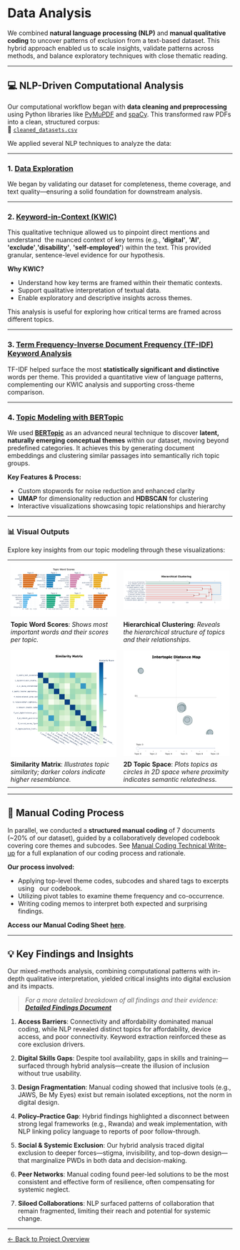 # Data Analysis

We combined **natural language processing (NLP)** and **manual qualitative
coding** to uncover patterns of exclusion from a text-based dataset.
This hybrid approach enabled us to scale insights, validate patterns across
methods, and balance exploratory techniques with close thematic reading.

---

## 💻 NLP-Driven Computational Analysis

Our computational workflow began with **data cleaning and preprocessing** using
Python libraries like [PyMuPDF](https://pymupdf.readthedocs.io/en/latest/) and
[spaCy](https://spacy.io/). This transformed raw PDFs into a clean, structured
corpus:  
📄 [`cleaned_datasets.csv`](../1_datasets/processed_data/cleaned_datasets.csv)

We applied several NLP techniques to analyze the data:

---

### 1. [Data Exploration](../3_data_exploration/README.md)

We began by validating our dataset for completeness, theme coverage, and text
quality—ensuring a solid foundation for downstream analysis.

---

### 2. [Keyword-in-Context (KWIC)](./keywords_in_context_analysis.ipynb)

This qualitative technique allowed us to pinpoint direct mentions and understand
 the nuanced context of key terms (e.g., **'digital'**, **'AI'**,
**'exclude'**,**'disability'**,
**'self-employed'**)
within the text. This provided granular, sentence-level evidence for our hypothesis.

**Why KWIC?**

* Understand how key terms are framed within their thematic contexts.
* Support qualitative interpretation of textual data.
* Enable exploratory and descriptive insights across themes.

This analysis is useful for exploring how critical terms are framed across
different topics.

---

### 3. [Term Frequency-Inverse Document Frequency (TF-IDF) Keyword Analysis](../3_data_exploration/top_keywords_per_theme.ipynb)

TF-IDF helped surface the most **statistically significant and distinctive**
words per theme. This provided a quantitative view of language patterns,
complementing our KWIC analysis and supporting cross-theme comparison.

---

### 4. [Topic Modeling with BERTopic](./Topic_Modeling.ipynb)

We used [**BERTopic**](https://maartengr.github.io/BERTopic/index.html) as an
advanced neural technique to discover **latent, naturally emerging conceptual
themes** within our dataset, moving beyond predefined categories. It achieves
this by generating document embeddings and clustering similar passages into
semantically rich topic groups.

**Key Features & Process:**

* Custom stopwords for noise reduction and enhanced clarity
* **UMAP** for dimensionality reduction and **HDBSCAN** for clustering
* Interactive visualizations showcasing topic relationships and hierarchy

---

### 📊 Visual Outputs

Explore key insights from our topic modeling through these visualizations:
<!-- markdownlint-disable MD033 MD013 MD041-->
|                                          |                                          |
| :--------------------------------------- | :--------------------------------------- |
| <div style="text-align: center;">           | <div style="text-align: center;">           |
|   ![Topic Word Scores Bar Chart](./visuals/topic_word_scores.jpg)<br> |   ![Hierarchical Clustering Dendrogram](./visuals/hierarchical_clustering.jpg)<br> |
|   <strong>Topic Word Scores</strong>: <span style="font-style: italic;">Shows most important words and their scores per topic.</span> |   <strong>Hierarchical Clustering</strong>: <span style="font-style: italic;">Reveals the hierarchical structure of topics and their relationships.</span> |
| </div>                                   | </div>                                   |
| <div style="text-align: center;">           | <div style="text-align: center;">           |
|   ![Similarity Matrix](./visuals/similarity_matrix.jpg)<br> |   ![2D Topic Space](./visuals/2d_topic_space.jpg)<br> |
|   <strong>Similarity Matrix</strong>: <span style="font-style: italic;">Illustrates topic similarity; darker colors indicate higher resemblance.</span> |   <strong>2D Topic Space</strong>: <span style="font-style: italic;">Plots topics as circles in 2D space where proximity indicates semantic relatedness.</span> |
| </div>                                   | </div>                                   |

---

## 📝 Manual Coding Process

In parallel, we conducted a **structured manual coding** of 7 documents (~20%
of our dataset), guided by a collaboratively developed codebook covering core
themes and subcodes.
See [Manual Coding Technical Write-up](./manual_analysis_technical_description.md)
for a full explanation of our coding process and rationale.  

**Our process involved:**

* Applying top-level theme codes, subcodes and shared tags to excerpts using
  our codebook.
* Utilizing pivot tables to examine theme frequency and co-occurrence.
* Writing coding memos to interpret both expected and surprising findings.
<!-- markdownlint-disable MD059-->
**Access our Manual Coding Sheet**
**[here](https://docs.google.com/spreadsheets/d/1ttROjrY1YECIfhm5oz4luWHxWq_MTShfQBsiFP1Pnvg/edit?gid=894372809#gid=894372809)**.
<!-- markdownlint-enable MD059-->
---

## 💡 Key Findings and Insights

Our mixed-methods analysis, combining computational patterns with in-depth qualitative interpretation, yielded critical insights into digital exclusion and its impacts.

> *For a more detailed breakdown of all findings and their evidence: [**Detailed Findings Document**](./mixed_methods_findings.md)*

1. **Access Barriers**: Connectivity and affordability dominated manual coding, while NLP revealed distinct topics for affordability, device access, and poor connectivity. Keyword extraction reinforced these as core exclusion drivers.

2. **Digital Skills Gaps**: Despite tool availability, gaps in skills and training—surfaced through hybrid analysis—create the illusion of inclusion without true usability.

3. **Design Fragmentation**: Manual coding showed that inclusive tools (e.g., JAWS, Be My Eyes) exist but remain isolated exceptions, not the norm in digital design.

4. **Policy–Practice Gap**: Hybrid findings highlighted a disconnect between strong legal frameworks (e.g., Rwanda) and weak implementation, with NLP linking policy language to reports of poor follow-through.

5. **Social & Systemic Exclusion**: Our hybrid analysis traced digital exclusion to deeper forces—stigma, invisibility, and top-down design—that marginalize PWDs in both data and decision-making.

6. **Peer Networks**: Manual coding found peer-led solutions to be the most consistent and effective form of resilience, often compensating for systemic neglect.

7. **Siloed Collaborations**: NLP surfaced patterns of collaboration that remain fragmented, limiting their reach and potential for systemic change.

---

[← Back to Project Overview](./../README.md)
